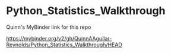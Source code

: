 # Python_Statistics_Walkthrough

Quinn's MyBinder link for this repo

https://mybinder.org/v2/gh/QuinnAAguilar-Reynolds/Python_Statistics_Walkthrough/HEAD
